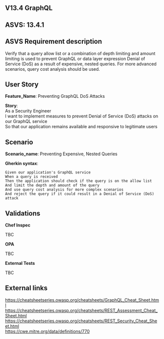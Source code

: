 ## V13.4 GraphQL

## ASVS: 13.4.1

## ASVS Requirement description

Verify that a query allow list or a combination of depth limiting
and amount limiting is used to prevent GraphQL or data layer
expression Denial of Service (DoS) as a result of expensive,
nested queries. For more advanced scenarios, query cost analysis
should be used.

## User Story

**Feature_Name**: Preventing GraphQL DoS Attacks

**Story**:\
As a Security Engineer\
I want to implement measures to prevent Denial of Service (DoS) attacks on our GraphQL service\
So that our application remains available and responsive to legitimate users

## Scenario

**Scenario_name**: Preventing Expensive, Nested Queries

**Gherkin syntax**:

```gherkin
Given our application's GraphQL service
When a query is received
Then the application should check if the query is on the allow list
And limit the depth and amount of the query
And use query cost analysis for more complex scenarios
And reject the query if it could result in a Denial of Service (DoS) attack
```

## Validations

**Chef Inspec**

TBC

**OPA**

TBC

**External Tests**

TBC

## External links

<https://cheatsheetseries.owasp.org/cheatsheets/GraphQL_Cheat_Sheet.html>\
<https://cheatsheetseries.owasp.org/cheatsheets/REST_Assessment_Cheat_Sheet.html>\
<https://cheatsheetseries.owasp.org/cheatsheets/REST_Security_Cheat_Sheet.html>\
<https://cwe.mitre.org/data/definitions/770>
